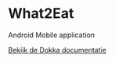# What2Eat
Android Mobile application

[Bekijk de Dokka documentatie](app/src/dokka-documentation/app/index.md)
